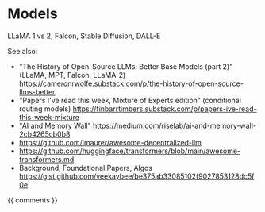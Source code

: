 # Models

LLaMA 1 vs 2, Falcon, Stable Diffusion, DALL-E

See also:

- "The History of Open-Source LLMs: Better Base Models (part 2)" (LLaMA, MPT, Falcon, LLaMA-2) https://cameronrwolfe.substack.com/p/the-history-of-open-source-llms-better
- "Papers I've read this week, Mixture of Experts edition" (conditional routing models) https://finbarrtimbers.substack.com/p/papers-ive-read-this-week-mixture
- "AI and Memory Wall" https://medium.com/riselab/ai-and-memory-wall-2cb4265cb0b8
- https://github.com/imaurer/awesome-decentralized-llm
- https://github.com/huggingface/transformers/blob/main/awesome-transformers.md
- Background, Foundational Papers, Algos https://gist.github.com/veekaybee/be375ab33085102f9027853128dc5f0e

{{ comments }}
